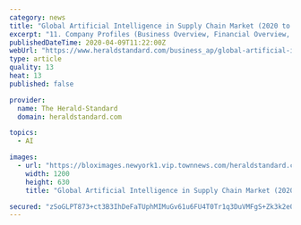 ```yaml
---
category: news
title: "Global Artificial Intelligence in Supply Chain Market (2020 to 2027) - by Component Technology, Application and by End User - ResearchAndMarkets.com"
excerpt: "11. Company Profiles (Business Overview, Financial Overview, Product Portfolio, Strategic Developments)"
publishedDateTime: 2020-04-09T11:22:00Z
webUrl: "https://www.heraldstandard.com/business_ap/global-artificial-intelligence-in-supply-chain-market-2020-to-2027---by-component-technology/article_74cc3c04-1e8b-5e26-b959-62675d76a006.html"
type: article
quality: 13
heat: 13
published: false

provider:
  name: The Herald-Standard
  domain: heraldstandard.com

topics:
  - AI

images:
  - url: "https://bloximages.newyork1.vip.townnews.com/heraldstandard.com/content/tncms/custom/image/9fc2a2c6-5890-11e5-bdf5-47a82848b584.jpg"
    width: 1200
    height: 630
    title: "Global Artificial Intelligence in Supply Chain Market (2020 to 2027) - by Component Technology, Application and by End User - ResearchAndMarkets.com"

secured: "zSoGLPT873+ct3B3IhDeFaTUphMIMuGv61u6FU4T0Tr1q3DuVMFgS+Zk3k2e06sqwDqsX73f2omll4VyNJkflSqvPVlzt2j9PteRAhmdAy1g5GsB0PLD44I6TiG1AaE/9/5Dv3WKrP9ObBj/X4waqj3gd9ngYkif2+PWxaISwV/Bt/3jTcrubk7p3b+TmdyCB63O5z2km4+2XPOXhvv+OhdWaukPxbwjXyPTDl/i2iwcZAcki3da5XbiX0xmMIgaFc5pAbgH2EiGVToUx2Z8uvttiy1bOseC1vb2y/RLqPZ271Dxj11wmGblffp7gXrb;QL2g7fuigPL8YrayRS+CrQ=="
---
```



